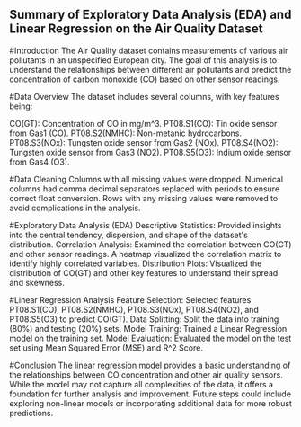 ## Summary of Exploratory Data Analysis (EDA) and Linear Regression on the Air Quality Dataset

#Introduction
The Air Quality dataset contains measurements of various air pollutants in an unspecified European city. The goal of this analysis is to understand the relationships between different air pollutants and predict the concentration of carbon monoxide (CO) based on other sensor readings.

#Data Overview
The dataset includes several columns, with key features being:

CO(GT): Concentration of CO in mg/m^3.
PT08.S1(CO): Tin oxide sensor from Gas1 (CO).
PT08.S2(NMHC): Non-metanic hydrocarbons.
PT08.S3(NOx): Tungsten oxide sensor from Gas2 (NOx).
PT08.S4(NO2): Tungsten oxide sensor from Gas3 (NO2).
PT08.S5(O3): Indium oxide sensor from Gas4 (O3).

#Data Cleaning
Columns with all missing values were dropped.
Numerical columns had comma decimal separators replaced with periods to ensure correct float conversion.
Rows with any missing values were removed to avoid complications in the analysis.

#Exploratory Data Analysis (EDA)
Descriptive Statistics: Provided insights into the central tendency, dispersion, and shape of the dataset's distribution.
Correlation Analysis: Examined the correlation between CO(GT) and other sensor readings. A heatmap visualized the correlation matrix to identify highly correlated variables.
Distribution Plots: Visualized the distribution of CO(GT) and other key features to understand their spread and skewness.

#Linear Regression Analysis
Feature Selection: Selected features PT08.S1(CO), PT08.S2(NMHC), PT08.S3(NOx), PT08.S4(NO2), and PT08.S5(O3) to predict CO(GT).
Data Splitting: Split the data into training (80%) and testing (20%) sets.
Model Training: Trained a Linear Regression model on the training set.
Model Evaluation: Evaluated the model on the test set using Mean Squared Error (MSE) and R^2 Score.


#Conclusion
The linear regression model provides a basic understanding of the relationships between CO concentration and other air quality sensors. While the model may not capture all complexities of the data, it offers a foundation for further analysis and improvement. Future steps could include exploring non-linear models or incorporating additional data for more robust predictions.
